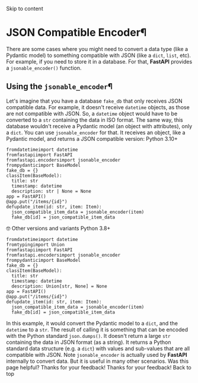 Skip to content 
# JSON Compatible Encoder¶
There are some cases where you might need to convert a data type (like a Pydantic model) to something compatible with JSON (like a `dict`, `list`, etc).
For example, if you need to store it in a database.
For that, **FastAPI** provides a `jsonable_encoder()` function.
## Using the `jsonable_encoder`¶
Let's imagine that you have a database `fake_db` that only receives JSON compatible data.
For example, it doesn't receive `datetime` objects, as those are not compatible with JSON.
So, a `datetime` object would have to be converted to a `str` containing the data in ISO format.
The same way, this database wouldn't receive a Pydantic model (an object with attributes), only a `dict`.
You can use `jsonable_encoder` for that.
It receives an object, like a Pydantic model, and returns a JSON compatible version:
Python 3.10+
```
fromdatetimeimport datetime
fromfastapiimport FastAPI
fromfastapi.encodersimport jsonable_encoder
frompydanticimport BaseModel
fake_db = {}
classItem(BaseModel):
  title: str
  timestamp: datetime
  description: str | None = None
app = FastAPI()
@app.put("/items/{id}")
defupdate_item(id: str, item: Item):
  json_compatible_item_data = jsonable_encoder(item)
  fake_db[id] = json_compatible_item_data

```

🤓 Other versions and variants
Python 3.8+
```
fromdatetimeimport datetime
fromtypingimport Union
fromfastapiimport FastAPI
fromfastapi.encodersimport jsonable_encoder
frompydanticimport BaseModel
fake_db = {}
classItem(BaseModel):
  title: str
  timestamp: datetime
  description: Union[str, None] = None
app = FastAPI()
@app.put("/items/{id}")
defupdate_item(id: str, item: Item):
  json_compatible_item_data = jsonable_encoder(item)
  fake_db[id] = json_compatible_item_data

```

In this example, it would convert the Pydantic model to a `dict`, and the `datetime` to a `str`.
The result of calling it is something that can be encoded with the Python standard `json.dumps()`.
It doesn't return a large `str` containing the data in JSON format (as a string). It returns a Python standard data structure (e.g. a `dict`) with values and sub-values that are all compatible with JSON.
Note
`jsonable_encoder` is actually used by **FastAPI** internally to convert data. But it is useful in many other scenarios.
Was this page helpful? 
Thanks for your feedback! 
Thanks for your feedback! 
Back to top 
